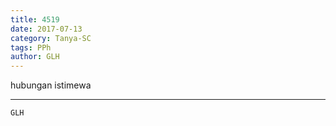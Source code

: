 ```yaml
---
title: 4519
date: 2017-07-13
category: Tanya-SC
tags: PPh
author: GLH
---
```


hubungan istimewa

---



`GLH`
